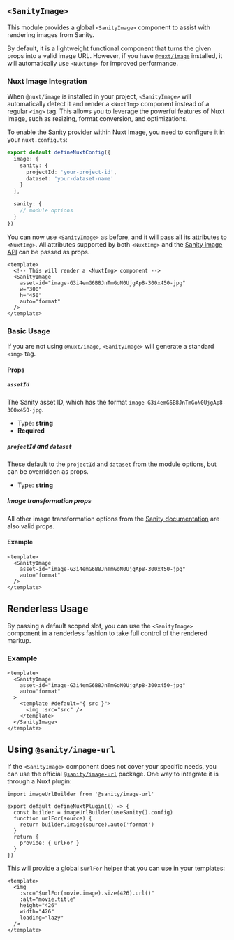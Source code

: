 ## `<SanityImage>`

This module provides a global `<SanityImage>` component to assist with rendering images from Sanity.

By default, it is a lightweight functional component that turns the given props into a valid image URL. However, if you have [`@nuxt/image`](https://image.nuxt.com/) installed, it will automatically use `<NuxtImg>` for improved performance.

### Nuxt Image Integration

When `@nuxt/image` is installed in your project, `<SanityImage>` will automatically detect it and render a `<NuxtImg>` component instead of a regular `<img>` tag. This allows you to leverage the powerful features of Nuxt Image, such as resizing, format conversion, and optimizations.

To enable the Sanity provider within Nuxt Image, you need to configure it in your `nuxt.config.ts`:

```ts [nuxt.config.ts]
export default defineNuxtConfig({
  image: {
    sanity: {
      projectId: 'your-project-id',
      dataset: 'your-dataset-name'
    }
  },

  sanity: {
    // module options
  }
})
```

You can now use `<SanityImage>` as before, and it will pass all its attributes to `<NuxtImg>`. All attributes supported by both `<NuxtImg>` and the [Sanity image API](https://www.sanity.io/docs/image-urls) can be passed as props.

```vue
<template>
  <!-- This will render a <NuxtImg> component -->
  <SanityImage
    asset-id="image-G3i4emG6B8JnTmGoN0UjgAp8-300x450-jpg"
    w="300"
    h="450"
    auto="format"
  />
</template>
```

### Basic Usage

If you are not using `@nuxt/image`, `<SanityImage>` will generate a standard `<img>` tag.

#### Props

##### `assetId`

The Sanity asset ID, which has the format `image-G3i4emG6B8JnTmGoN0UjgAp8-300x450-jpg`.

- Type: **string**
- **Required**

##### `projectId` and `dataset`

These default to the `projectId` and `dataset` from the module options, but can be overridden as props.

- Type: **string**

##### Image transformation props

All other image transformation options from the [Sanity documentation](https://www.sanity.io/docs/image-urls) are also valid props.

#### Example

```vue
<template>
  <SanityImage
    asset-id="image-G3i4emG6B8JnTmGoN0UjgAp8-300x450-jpg"
    auto="format"
  />
</template>
```

## Renderless Usage

By passing a default scoped slot, you can use the `<SanityImage>` component in a renderless fashion to take full control of the rendered markup.

### Example

```vue
<template>
  <SanityImage
    asset-id="image-G3i4emG6B8JnTmGoN0UjgAp8-300x450-jpg"
    auto="format"
  >
    <template #default="{ src }">
      <img :src="src" />
    </template>
  </SanityImage>
</template>
```

## Using `@sanity/image-url`

If the `<SanityImage>` component does not cover your specific needs, you can use the official [`@sanity/image-url`](https://github.com/sanity-io/image-url) package. One way to integrate it is through a Nuxt plugin:

```js{}[plugins/sanity-image-builder.js]
import imageUrlBuilder from '@sanity/image-url'

export default defineNuxtPlugin(() => {
  const builder = imageUrlBuilder(useSanity().config)
  function urlFor(source) {
    return builder.image(source).auto('format')
  }
  return {
    provide: { urlFor }
  }
})
```

This will provide a global `$urlFor` helper that you can use in your templates:

```vue
<template>
  <img
    :src="$urlFor(movie.image).size(426).url()"
    :alt="movie.title"
    height="426"
    width="426"
    loading="lazy"
  />
</template>
```

